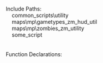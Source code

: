 Include Paths:<br />&nbsp;&nbsp;&nbsp;&nbsp;common_scripts\utility<br />&nbsp;&nbsp;&nbsp;&nbsp;maps\mp\gametypes_zm\_hud_util<br />&nbsp;&nbsp;&nbsp;&nbsp;maps\mp\zombies\_zm_utility<br />&nbsp;&nbsp;&nbsp;&nbsp;some_script<br /><br /><br />Function Declarations:<br />